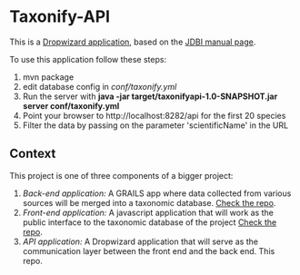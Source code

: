 # Taxonify-API

This is a [Dropwizard application](http://dropwizard.io), based on the
[JDBI manual page](http://dropwizard.io/manual/jdbi.html).

To use this application follow these steps:

1. mvn package
2. edit database config in *conf/taxonify.yml*
3. Run the server with **java -jar target/taxonifyapi-1.0-SNAPSHOT.jar server conf/taxonify.yml**
4. Point your browser to http://localhost:8282/api for the first 20 species
5. Filter the data by passing on the parameter 'scientificName' in the URL


## Context ##

This project is one of three components of a bigger project:

1. *Back-end application:* A GRAILS app where data collected from various sources will be merged into a taxonomic
database. [Check the repo](https://github.com/unepwcmc/Taxonify).
2. *Front-end application:* A javascript application that will work as the public interface to the taxonomic database of
the project [Check the repo](https://github.com/unepwcmc/especies).
3. *API application:* A Dropwizard application that will serve as the communication layer between the front end and the
back end. This repo.


